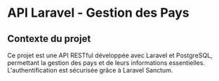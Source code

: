 # API Laravel - Gestion des Pays

## Contexte du projet
Ce projet est une API RESTful développée avec Laravel et PostgreSQL, permettant la gestion des pays et de leurs informations essentielles. L'authentification est sécurisée grâce à Laravel Sanctum.
